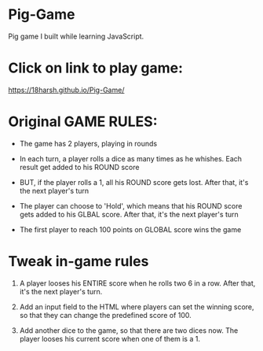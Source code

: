 # Pig-Game
Pig game I built while learning JavaScript.

# Click on link to play game:
https://18harsh.github.io/Pig-Game/

# Original GAME RULES:

- The game has 2 players, playing in rounds

- In each turn, a player rolls a dice as many times as he whishes. Each result get added to his ROUND score

- BUT, if the player rolls a 1, all his ROUND score gets lost. After that, it's the next player's turn

- The player can choose to 'Hold', which means that his ROUND score gets added to his GLBAL score. After that, it's the next player's turn

- The first player to reach 100 points on GLOBAL score wins the game

# Tweak in-game rules

1. A player looses his ENTIRE score when he rolls two 6 in a row. After that, it's the next player's turn. 

2. Add an input field to the HTML where players can set the winning score, so that they can change the predefined score of 100.

3. Add another dice to the game, so that there are two dices now. The player looses his current score when one of them is a 1.

